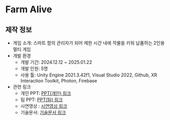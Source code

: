 # Farm Alive

## 제작 정보
- 게임 소개: 스마트 팜의 관리자가 되어 제한 시간 내에 작물을 키워 납품하는 2인용 멀티 게임
- 개발 환경
  - 개발 기간: 2024.12.12 ~ 2025.01.22
  - 개발 인원: 5명
  - 사용 툴: Unity Engine 2021.3.42f1, Visual Studio 2022, Github, XR Interaction Toolkit, Photon, Firebase
- 관련 링크
  - 개인 PPT: [PPT(개인) 링크](https://drive.google.com/file/d/1a71PHfhT3t6tsMQsiIS_GX-3Ip-9hzZx/view?usp=drive_link)   
  - 팀 PPT: [PPT(팀) 링크](https://drive.google.com/file/d/1e0N4BxyGXEQd_quN5MmCNxdS21Dh7YaU/view?usp=drive_link)
  - 시연영상 : [시연영상 링크](https://www.youtube.com/watch?v=fmezGvqH_qk)
  - 기술문서: [기술문서 링크](https://docs.google.com/document/d/1AbE3GdgZnY0EDmQQAjpzZ7EnfPQRH_RfR9sVD08_VaQ/edit?usp=drive_link)
